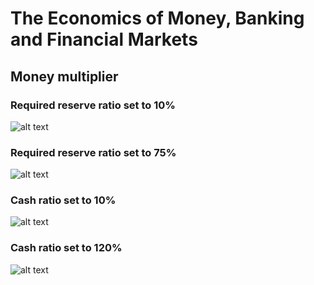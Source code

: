 # The Economics of Money, Banking and Financial Markets

## Money multiplier

### Required reserve ratio set to 10%
![alt text](https://github.com/SanteriVtj/The-Economics-of-Money-Banking-and-Financlia-Markets/blob/master/static/money_mul10.png?raw=true)


### Required reserve ratio set to 75%
![alt text](https://github.com/SanteriVtj/The-Economics-of-Money-Banking-and-Financlia-Markets/blob/master/static/money_mul75.png?raw=true)


### Cash ratio set to 10%
![alt text](https://github.com/SanteriVtj/The-Economics-of-Money-Banking-and-Financlia-Markets/blob/master/static/money_mul_c10.png?raw=true)


### Cash ratio set to 120%
![alt text](https://github.com/SanteriVtj/The-Economics-of-Money-Banking-and-Financlia-Markets/blob/master/static/money_mul_c120.png?raw=true)